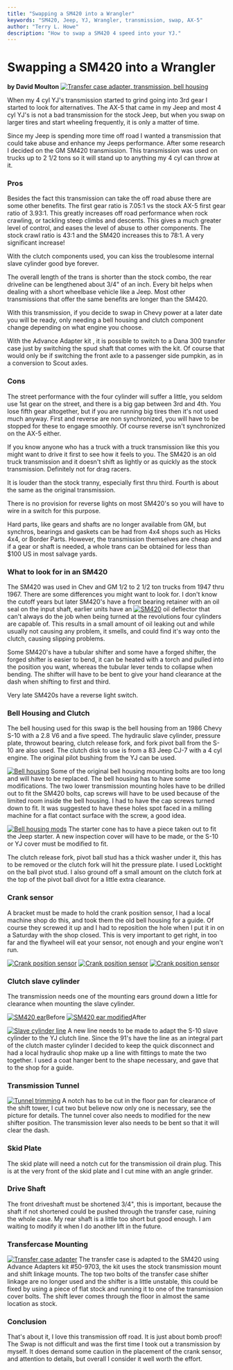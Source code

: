 ```yaml
---
title: "Swapping a SM420 into a Wrangler"
keywords: "SM420, Jeep, YJ, Wrangler, transmission, swap, AX-5"
author: "Terry L. Howe"
description: "How to swap a SM420 4 speed into your YJ."
---
```

# Swapping a SM420 into a Wrangler

**by David Moulton** [![Transfer case adapter, transmission, bell housing](../../../../img/transmission/updates/sm420yj/trans20_.jpg)](../../../../img/transmission/updates/sm420yj/trans20.jpg) 

When my 4 cyl YJ's transmission started to grind going into 3rd gear I started to look for alternatives. The AX-5 that came in my Jeep and most 4 cyl YJ's is not a bad transmission for the stock Jeep, but when you swap on larger tires and start wheeling frequently, it is only a matter of time.

Since my Jeep is spending more time off road I wanted a transmission that could take abuse and enhance my Jeeps performance. After some research I decided on the GM SM420 transmission. This transmission was used on trucks up to 2 1/2 tons so it will stand up to anything my 4 cyl can throw at it.

### Pros

Besides the fact this transmission can take the off road abuse there are some other benefits. The first gear ratio is 7.05:1 vs the stock AX-5 first gear ratio of 3.93:1. This greatly increases off road performance when rock crawling, or tackling steep climbs and descents. This gives a much greater level of control, and eases the level of abuse to other components. The stock crawl ratio is 43:1 and the SM420 increases this to 78:1. A very significant increase!

With the clutch components used, you can kiss the troublesome internal slave cylinder good bye forever.

The overall length of the trans is shorter than the stock combo, the rear driveline can be lengthened about 3/4" of an inch. Every bit helps when dealing with a short wheelbase vehicle like a Jeep. Most other transmissions that offer the same benefits are longer than the SM420.

With this transmission, if you decide to swap in Chevy power at a later date you will be ready, only needing a bell housing and clutch component change depending on what engine you choose.

With the Advance Adapter kit , it is possible to switch to a Dana 300 transfer case just by switching the spud shaft that comes with the kit. Of course that would only be if switching the front axle to a passenger side pumpkin, as in a conversion to Scout axles.

### Cons

The street performance with the four cylinder will suffer a little, you seldom use 1st gear on the street, and there is a big gap between 3rd and 4th. You lose fifth gear altogether, but if you are running big tires then it's not used much anyway. First and reverse are non synchronized, you will have to be stopped for these to engage smoothly. Of course reverse isn't synchronized on the AX-5 either.

If you know anyone who has a truck with a truck transmission like this you might want to drive it first to see how it feels to you. The SM420 is an old truck transmission and it doesn't shift as lightly or as quickly as the stock transmission. Definitely not for drag racers.

It is louder than the stock tranny, especially first thru third. Fourth is about the same as the original transmission.

There is no provision for reverse lights on most SM420's so you will have to wire in a switch for this purpose. 

Hard parts, like gears and shafts are no longer available from GM, but synchros, bearings and gaskets can be had from 4x4 shops such as Hicks 4x4, or Border Parts. However, the transmission themselves are cheap and if a gear or shaft is needed, a whole trans can be obtained for less than $100 US in most salvage yards.

### What to look for in an SM420

The SM420 was used in Chev and GM 1/2 to 2 1/2 ton trucks from 1947 thru 1967. There are some differences you might want to look for. I don't know the cutoff years but later SM420's have a front bearing retainer with an oil seal on the input shaft, earlier units have an [![SM420](../../../../img/transmission/updates/sm420/4205_.jpg)](../../../../img/transmission/updates/sm420/4205.jpg) oil deflector that can't always do the job when being turned at the revolutions four cylinders are capable of. This results in a small amount of oil leaking out and while usually not causing any problem, it smells, and could find it's way onto the clutch, causing slipping problems.

Some SM420's have a tubular shifter and some have a forged shifter, the forged shifter is easier to bend, it can be heated with a torch and pulled into the position you want, whereas the tubular lever tends to collapse when bending. The shifter will have to be bent to give your hand clearance at the dash when shifting to first and third.

Very late SM420s have a reverse light switch.

### Bell Housing and Clutch

The bell housing used for this swap is the bell housing from an 1986 Chevy S-10 with a 2.8 V6 and a five speed. The hydraulic slave cylinder, pressure plate, throwout bearing, clutch release fork, and fork pivot ball from the S-10 are also used. The clutch disk to use is from a 83 Jeep CJ-7 with a 4 cyl engine. The original pilot bushing from the YJ can be used.

[![Bell housing](../../../../img/transmission/updates/sm420yj/trans28_.jpg)](../../../../img/transmission/updates/sm420yj/trans28.jpg) Some of the original bell housing mounting bolts are too long and will have to be replaced. The bell housing has to have some modifications. The two lower transmission mounting holes have to be drilled out to fit the SM420 bolts, cap screws will have to be used because of the limited room inside the bell housing. I had to have the cap screws turned down to fit. It was suggested to have these holes spot faced in a milling machine for a flat contact surface with the screw, a good idea.

[![Bell housing mods](../../../../img/transmission/updates/sm420yj/trans35_.jpg)](../../../../img/transmission/updates/sm420yj/trans35.jpg) The starter cone has to have a piece taken out to fit the Jeep starter. A new inspection cover will have to be made, or the S-10 or YJ cover must be modified to fit. 

The clutch release fork, pivot ball stud has a thick washer under it, this has to be removed or the clutch fork will hit the pressure plate. I used Locktight on the ball pivot stud. I also ground off a small amount on the clutch fork at the top of the pivot ball divot for a little extra clearance.

### Crank sensor

A bracket must be made to hold the crank position sensor, I had a local machine shop do this, and took them the old bell housing for a guide. Of course they screwed it up and I had to reposition the hole when I put it in on a Saturday with the shop closed. This is very important to get right, in too far and the flywheel will eat your sensor, not enough and your engine won't run. 

[![Crank position sensor](../../../../img/transmission/updates/sm420yj/trans25_.jpg)](../../../../img/transmission/updates/sm420yj/trans25.jpg) [![Crank position sensor](../../../../img/transmission/updates/sm420yj/trans30_.jpg)](../../../../img/transmission/updates/sm420yj/trans30.jpg) [![Crank position sensor](../../../../img/transmission/updates/sm420yj/trans34_.jpg)](../../../../img/transmission/updates/sm420yj/trans34.jpg) 

### Clutch slave cylinder

The transmission needs one of the mounting ears ground down a little for clearance when mounting the slave cylinder.

[![SM420 ear](../../../../img/transmission/updates/sm420yj/trans24_.jpg)](../../../../img/transmission/updates/sm420yj/trans24.jpg)Before [![SM420 ear modified](../../../../img/transmission/updates/sm420yj/trans23_.jpg)](../../../../img/transmission/updates/sm420yj/trans23.jpg)After

[![Slave cylinder line](../../../../img/transmission/updates/sm420yj/trans7_.jpg)](../../../../img/transmission/updates/sm420yj/trans7.jpg) A new line needs to be made to adapt the S-10 slave cylinder to the YJ clutch line. Since the 91's have the line as an integral part of the clutch master cylinder I decided to keep the quick disconnect and had a local hydraulic shop make up a line with fittings to mate the two together. I used a coat hanger bent to the shape necessary, and gave that to the shop for a guide.

### Transmission Tunnel

[![Tunnel trimming](../../../../img/transmission/updates/sm420yj/trans9_.jpg)](../../../../img/transmission/updates/sm420yj/trans9.jpg) A notch has to be cut in the floor pan for clearance of the shift tower, I cut two but believe now only one is necessary, see the picture for details. The tunnel cover also needs to modified for the new shifter position. The transmission lever also needs to be bent so that it will clear the dash.

### Skid Plate

The skid plate will need a notch cut for the transmission oil drain plug. This is at the very front of the skid plate and I cut mine with an angle grinder.

### Drive Shaft

The front driveshaft must be shortened 3/4", this is important, because the shaft if not shortened could be pushed through the transfer case, ruining the whole case. My rear shaft is a little too short but good enough. I am waiting to modify it when I do another lift in the future.

### Transfercase Mounting

[![Transfer case adapter](../../../../img/transmission/updates/sm420yj/trans37_.jpg)](../../../../img/transmission/updates/sm420yj/trans37.jpg) The transfer case is adapted to the SM420 using Advance Adapters kit #50-9703, the kit uses the stock transmission mount and shift linkage mounts. The top two bolts of the transfer case shifter linkage are no longer used and the shifter is a little unstable, this could be fixed by using a piece of flat stock and running it to one of the transmission cover bolts. The shift lever comes through the floor in almost the same location as stock.

### Conclusion

That's about it, I love this transmission off road. It is just about bomb proof! The Swap is not difficult and was the first time I took out a transmission by myself. It does demand some caution in the placement of the crank sensor, and attention to details, but overall I consider it well worth the effort.